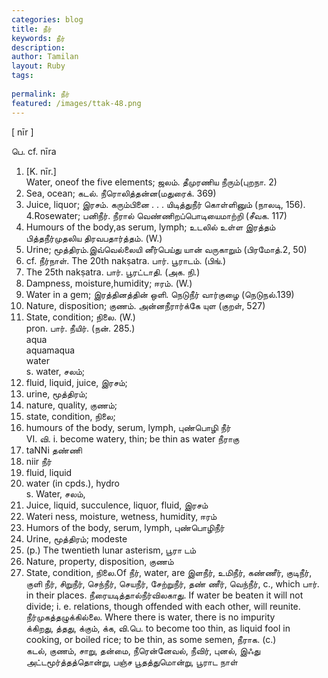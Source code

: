 ```yaml
---
categories: blog
title: நீர்
keywords: நீர்
description: 
author: Tamilan
layout: Ruby
tags: 
 
permalink: நீர்
featured: /images/ttak-48.png
---
```

  
[ nīr ]  
  
பெ. cf. nīra  
1. [K. nīr.]  
Water, oneof the five elements; ஜலம். தீமுரணிய நீரும்(புறநா. 2)  
2. Sea, ocean; கடல். நீரொலித்தன்ன(மதுரைக். 369)  
3. Juice, liquor; இரசம். கரும்பினை . . . யிடித்துநீர் கொள்ளினும் (நாலடி, 156). 4.Rosewater; பனிநீர். நீரால் வெண்ணிறப்பொடியைமாற்றி (சீவக. 117)  
5. Humours of the body,as serum, lymph; உடலில் உள்ள இரத்தம் பித்தநீர்முதலிய திரவபதார்த்தம். (W.)  
6. Urine; மூத்திரம்.இவ்வெல்லையி னீர்பெய்து யான் வருகாறும் (பிரமோத்.2, 50)  
7. cf. நீர்நாள். The 20th nakṣatra. பார். பூராடம். (பிங்.)  
8. The 25th nakṣatra. பார். பூரட்டாதி. (அக. நி.)  
9. Dampness, moisture,humidity; ஈரம். (W.)  
10. Water in a gem; இரத்தினத்தின் ஒளி. நெடுநீர் வார்குழை (நெடுநல்.139)  
11. Nature, disposition; குணம். அன்னநீரார்க்கே யுள (குறள், 527)  
12. State, condition; நிலை. (W.)  
pron. பார். நீயிர். (நன். 285.)  
aqua  
aquamaqua  
water  
s. water, சலம்;  
2. fluid, liquid, juice, இரசம்;  
3. urine, மூத்திரம்;  
4. nature, quality, குணம்;  
5. state, condition, நிலை;  
6. humours of the body, serum, lymph, புண்பொழி நீர்  
VI. வி. i. become watery, thin; be thin as water நீராகு  
1. taNNi தண்ணி  
2. niir நீர்  
1. fluid, liquid  
2. water (in cpds.), hydro  
s. Water, சலம்,  
2. Juice, liquid, succulence, liquor, fluid, இரசம்  
3. Wateri ness, moisture, wetness, humidity, ஈரம்  
4. Humors of the body, serum, lymph, புண்பொழிநீர்  
5. Urine, மூத்திரம்; modeste  
6. (p.) The twentieth lunar asterism, பூரா டம்  
7. Nature, property, disposition, குணம்  
8. State, condition, நிலை.Of நீர், water, are இளநீர், உமிநீர், கண்ணீர், குடிநீர், குளி நீர், சிறுநீர், செந்நீர், செயநீர், சேற்றுநீர், தண் ணீர், வெந்நீர், c., which பார். in their places. நீரையடித்தால்நீர்விலகாது. If water be beaten it will not divide; i. e. relations, though offended with each other, will reunite. நீர்முகத்தழுக்கில்லை. Where there is water, there is no impurity  
க்கிறது, த்தது, க்கும், க்க, வி.பெ. to become too thin, as liquid fool in cooking, or boiled rice; to be thin, as some semen, நீராக. (c.)  
கடல், குணம், சாறு, தன்மை, நீரென்னேவல், நீவிர், புனல், இஃது அட்டமூர்த்தத்தொன்று, பஞ்ச பூதத்துமொன்று, பூராட நாள்